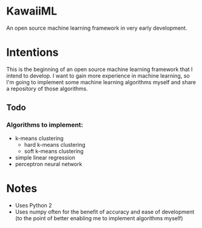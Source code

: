 # KawaiiML

An open source machine learning framework in very early development.

# Intentions

This is the beginning of an open source machine learning framework that I intend to develop. I want to gain more experience in machine learning, so I'm going to implement some machine learning algorithms myself and share a repository of those algorithms.

## Todo

### Algorithms to implement:

* k-means clustering
  * hard k-means clustering
  * soft k-means clustering
* simple linear regression
* perceptron neural network

# Notes

* Uses Python 2
* Uses numpy often for the benefit of accuracy and ease of development (to the point of better enabling me to implement algorithms myself)